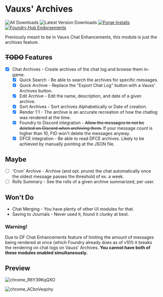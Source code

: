 # Vauxs' Archives

![All Downloads](https://img.shields.io/github/downloads/MrVauxs/vauxs-archives/total?color=purple&label=All%20Downloads)
![Latest Version Downloads](https://img.shields.io/github/downloads/MrVauxs/vauxs-archives/latest/total?color=purple&label=Latest%20Version%20Downloads&sort=semver)
[![Forge Installs](https://img.shields.io/badge/dynamic/json?label=Forge%20Installs&query=package.installs&suffix=%25&url=https%3A%2F%2Fforge-vtt.com%2Fapi%2Fbazaar%2Fpackage%2Fvauxs-archives&colorB=4aa94a)](https://forge-vtt.com/bazaar#package=vauxs-archives)
[![Foundry Hub Endorsements](https://img.shields.io/endpoint?logoColor=white&url=https%3A%2F%2Fwww.foundryvtt-hub.com%2Fwp-json%2Fhubapi%2Fv1%2Fpackage%2Fvauxs-archives%2Fshield%2Fendorsements)](https://www.foundryvtt-hub.com/package/vauxs-archives/)

Previously meant to be in Vauxs Chat Enhancements, this module is just the archives feature.

## ~~TODO~~ Features

- [x] Chat Archives - Create archives of the chat log and browse them in-game.
  - [x] Quick Search - Be able to search the archives for specific messages.
  - [x] Quick Archive - Replace the "Export Chat Log" button with a Vauxs' Archives button.
  - [x] Edit Archive - Edit the name, description, and date of a given archive.
  - [x] Sort Archives - Sort archives Alphabetically or Date of creation.
  - [x] Render 1:1 - The archive is an accurate recreation of how the chatlog was rendered at the time.
  - [x] Foundry to Discord integration - ~~Allow the messages to not be deleted on Discord when archiving them.~~ If your message count is higher than 10, FtD won't delete the messages anyway.
  - [x] DFCE integration - Be able to read DFCE archives. Likely to be achieved by manually pointing at the JSON file.

## Maybe

- [ ] 'Cron' Archive - Archive (and opt. prune) the chat automatically once the oldest message passes the threshold of ex. a week.
- [ ] Rolls Summary - See the rolls of a given archive summarized, per user.

## Won't Do
- Chat Merging - You have plenty of other UI modules for that.
- Saving to Journals - Never used it, found it clunky at best.

### Warning!
Due to DF Chat Enhancements feature of limiting the amount of messages being rendered at once (which Foundry already does as of v10!) it breaks the rendering on chat logs on Vauxs' Archives.
**You cannot have both of these modules enabled simultaneously.** 

## Preview

![chrome_R6Y39KqQXO](https://github.com/MrVauxs/vauxs-archives/assets/32039708/016ac5f5-62fc-4a48-9a17-da1c9e55f288)

![chrome_ACbnVeqohy](https://github.com/MrVauxs/vauxs-archives/assets/32039708/8c738df4-91c0-47fe-a9bd-70a1f96cb5bd)

